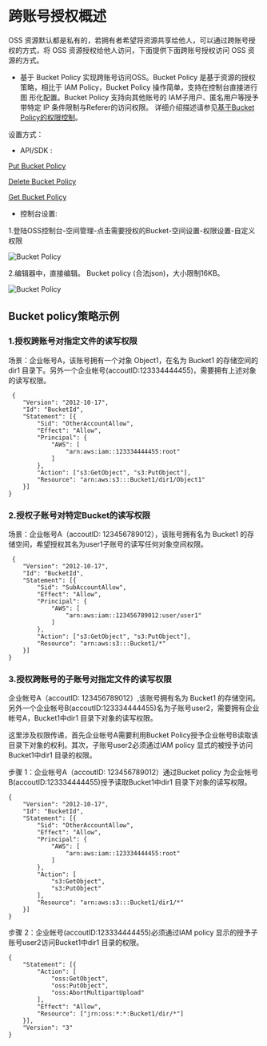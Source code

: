 # 跨账号授权概述

OSS 资源默认都是私有的，若拥有者希望将资源共享给他人，可以通过跨账号授权的方式，将 OSS 资源授权给他人访问，下面提供下面跨账号授权访问 OSS 资源的方式。

- 基于 Bucket Policy 实现跨账号访问OSS。Bucket Policy 是基于资源的授权策略，相比于 IAM Policy，Bucket Policy 操作简单，支持在控制台直接进行图
形化配置。Bucket Policy 支持向其他账号的 IAM子用户、匿名用户等授予带特定 IP 条件限制与Referer的访问权限。
详细介绍描述请参见[基于Bucket Policy的权限控制](../../Operation-Guide/Access-Control/Access-Control-Base-On-Bucket-Policy.md)。

设置方式：

* API/SDK :

[Put Bucket Policy](../../API-Reference-S3-Compatible/Compatibility-API/Operations-On-Bucket/Put-Bucket-Policy-2.md)

[Delete Bucket Policy](../../API-Reference-S3-Compatible/Compatibility-API/Operations-On-Bucket/Delete-Bucket-Policy-2.md)

[Get Bucket Policy](../../API-Reference-S3-Compatible/Compatibility-API/Operations-On-Bucket/Get-Bucket-Policy-2.md)

* 控制台设置:

1.登陆OSS控制台-空间管理-点击需要授权的Bucket-空间设置-权限设置-自定义权限

![Bucket Policy](../../../../../image/Object-Storage-Service/OSS-118.png)

2.编辑器中，直接编辑。
Bucket policy (合法json)，大小限制16KB。

![Bucket Policy](../../../../../image/Object-Storage-Service/OSS-119.png)

## Bucket policy策略示例
### 1.授权跨账号对指定文件的读写权限
场景：企业帐号A，该账号拥有一个对象 Object1，在名为 Bucket1 的存储空间的 dir1 目录下。另外一个企业帐号(accoutID:123334444455)，需要拥有上述对象的读写权限。

```
 {
	"Version": "2012-10-17",
	"Id": "BucketId",
	"Statement": [{
		"Sid": "OtherAccountAllow",
		"Effect": "Allow",
		"Principal": {
			"AWS": [
				"arn:aws:iam::123334444455:root"
			]
		},
		"Action": ["s3:GetObject", "s3:PutObject"],
		"Resource": "arn:aws:s3:::Bucket1/dir1/Object1"
	}]
}
```
### 2.授权子账号对特定Bucket的读写权限
场景：企业帐号A（accoutID: 123456789012），该账号拥有名为 Bucket1 的存储空间，希望授权其名为user1子账号的读写任何对象空间权限。

```
 {
	"Version": "2012-10-17",
	"Id": "BucketId",
	"Statement": [{
		"Sid": "SubAccountAllow",
		"Effect": "Allow",
		"Principal": {
			"AWS": [
				"arn:aws:iam::123456789012:user/user1"
			]
		},
		"Action": ["s3:GetObject", "s3:PutObject"],
		"Resource": "arn:aws:s3:::Bucket1/*"
	}]
}
```
### 3.授权跨账号的子账号对指定文件的读写权限

企业帐号A（accoutID: 123456789012）,该账号拥有名为 Bucket1 的存储空间。另外一个企业帐号B(accoutID:123334444455)名为子账号user2，需要拥有企业帐号A，Bucket1中dir1 目录下对象的读写权限。

这里涉及权限传递，首先企业帐号A需要利用Bucket Policy授予企业帐号B读取该目录下对象的权利。其次，子账号user2必须通过IAM policy 显式的被授予访问Bucket1中dir1 目录的权限。

步骤 1：企业帐号A（accoutID: 123456789012）通过Bucket policy 为企业帐号B(accoutID:123334444455)授予读取Bucket1中dir1 目录下对象的读写权限。

```
{
	"Version": "2012-10-17",
	"Id": "BucketId",
	"Statement": [{
		"Sid": "OtherAccountAllow",
		"Effect": "Allow",
		"Principal": {
			"AWS": [
				"arn:aws:iam::123334444455:root"
			]
		},
		"Action": [
			"s3:GetObject",
			"s3:PutObject"
		],
		"Resource": "arn:aws:s3:::Bucket1/dir1/*"
	}]
}
```

步骤 2：企业帐号(accoutID:123334444455)必须通过IAM policy 显示的授予子账号user2访问Bucket1中dir1 目录的权限。

```
{
	"Statement": [{
		"Action": [
			"oss:GetObject",
			"oss:PutObject",
			"oss:AbortMultipartUpload"
		],
		"Effect": "Allow",
		"Resource": ["jrn:oss:*:*:Bucket1/dir/*"]
	}],
	"Version": "3"
}

```


